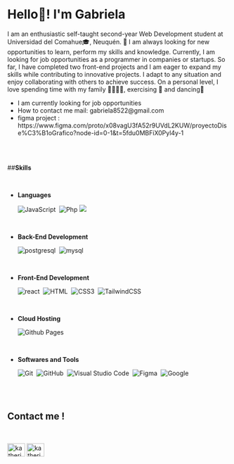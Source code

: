 <h1>Hello👋! I'm Gabriela</h1>

I am an enthusiastic self-taught second-year Web Development student at Universidad del Comahue🎓, Neuquén. 🚀 I am always looking for new opportunities to learn, perform my skills and knowledge. Currently, I am looking for job opportunities as a programmer in companies or startups.
So far, I have completed two front-end projects and I am eager to expand my skills while contributing to innovative projects. I adapt to any situation and enjoy collaborating with others to achieve success. 
On a personal level, I love spending time with my family 👨‍👩‍👧‍👧, exercising 💪 and dancing💃

<ul>
	<li>
		I am currently looking for job opportunities
	</li>
	<li>
		How to contact me mail: gabriela8522@gmail.com
	</li>
	<li>
		figma project : https://www.figma.com/proto/x08vagU3fA52r9UVdL2KUW/proyectoDise%C3%B1oGrafico?node-id=0-1&t=5fdu0MBFiX0Pyl4y-1
	</li>
</ul>

<br><br>

##<b>Skills</b>

<br>

<p align="left">

- **Languages**

  ![JavaScript](https://img.shields.io/badge/JavaScript%20-%23F7DF1E.svg?style=for-the-badge&logo=javascript&logoColor=black)&nbsp;
  ![Php](https://www.php.net/images/logos/new-php-logo.svg)
  <img src="https://www.php.net/images/logos/new-php-logo.svg">

  <br>
  
- **Back-End Development**

   ![postgresql](https://img.shields.io/badge/postgresql-4169E1.svg?style=for-the-badge&logo=postgresql&logoColor=white)&nbsp;
   ![mysql](https://img.shields.io/badge/mysql-38B2AC?style=for-the-badge&logo=mysql&logoColor=white)&nbsp;

  <br>  
  
- **Front-End Development**

   ![react](https://img.shields.io/badge/react-61DAFB?style=for-the-badge&logo=react&logoColor=white)&nbsp;
   ![HTML](https://img.shields.io/badge/HTML%20-%23E34F26.svg?style=for-the-badge&logo=html5&logoColor=white)&nbsp;
   ![CSS3](https://img.shields.io/badge/CSS%20-%231572B6.svg?style=for-the-badge&logo=css3&logoColor=white)&nbsp;
   ![TailwindCSS](https://img.shields.io/badge/-Tailwind_CSS-38B2AC?style=for-the-badge&logo=tailwind-css&logoColor=white)&nbsp;

  <br>
  
- **Cloud Hosting**
  
  ![Github Pages](https://img.shields.io/badge/GitHub%20Pages-%23327FC7.svg?style=for-the-badge&logo=github&logoColor=white)&nbsp;
  
  <br>
  
- **Softwares and Tools**

  ![Git](https://img.shields.io/badge/git-%23F05033.svg?style=for-the-badge&logo=git&logoColor=white)&nbsp;
  ![GitHub](https://img.shields.io/badge/github-%23121011.svg?style=for-the-badge&logo=github&logoColor=white)&nbsp;
  ![Visual Studio Code](https://img.shields.io/badge/VS%20Code-0078d7.svg?style=for-the-badge&logo=visual-studio-code&logoColor=white)&nbsp;
  ![Figma](https://img.shields.io/badge/Figma-F24E1E?style=for-the-badge&logo=figma&logoColor=white)&nbsp;
  ![Google](https://img.shields.io/badge/google-%234285F4.svg?style=for-the-badge&logo=google&logoColor=white)&nbsp;

</p>

<br>
<br>

## <b> **Contact me !**</b>

<br>


<p align="left">
<a href="https://www.linkedin.com/in/gabriela-contreras-837193278/" target="blank"><img align="center" src="https://raw.githubusercontent.com/rahuldkjain/github-profile-readme-generator/master/src/images/icons/Social/linked-in-alt.svg" alt="katherine j contreras s" height="30" width="40" /></a>
<a href="https://www.instagram.com/gabyy_ferx/" target="blank"><img align="center" src="https://raw.githubusercontent.com/rahuldkjain/github-profile-readme-generator/master/src/images/icons/Social/instagram.svg" alt="katherine_jcs" height="30" width="40" /></a>
</p>



